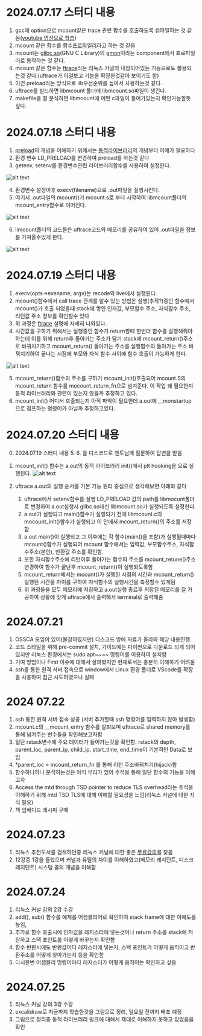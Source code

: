 # 2024.07.17 스터디 내용
1. gcc에 option으로 mcount같은 trace 관련 함수를 호출하도록 컴파일하는 것 같음([youtube 영상으로 학습][uftrace강민철link])
2. mcount 같은 함수를 함수[프로파일러][프로파일링링크]라고 하는 것 같음
3. mcount는 [glibc][glibclink][.so][so파일link](GNU  C Library)의 [gmon][gmonlink]이라는 component에서 프로파일러로 동작하는 것 같다. 
4. mcount 같은 함수는 [ftrace][ftracelink]라는 리눅스 커널의 내장되어있는 기능으로도 활용되는것 같다.(uftrace가 이걸보고 기능을 확장한것같아 보이기도 함)
5. 이건 preload라는 방식으로 lib우선순위를 높여서 사용하는것 같다.
6. uftrace를 빌드하면 libmcount 폴더에 libmcount.so파일이 생긴다.
7. makefile을 잘 분석하면 libmcount에 어떤 c파일이 들어가있는지 확인가능할듯 싶다.


# 2024.07.18 스터디 내용
1. [preload][preloadlink]의 개념을 이해하기 위해서는 [동적라이브러리][동적라이브러리link]의 개념부터 이해가 필요하다
2. 환경 변수 LD_PRELOAD를 변경하여 preload를 하는것 같다
3. getenv, setenv를 환경변수관련 라이브러리함수를 사용하여 설정한다.

![alt text](image-1.png)

4. 환경변수 설정이후 execv(filename)으로 .out파일을 실행시킨다.
5. 여기서 .out파일의 mcount()가 mcount.s로 부터 시작하여 libmcount폴더의 mcount_entry함수로 이어진다.

![alt text](image-2.png)

6. limcount폴더의 코드들은 uftrace코드와 메모리를 공유하여 있어 .out파일을 정보를 가져올수있게 한다.

![alt text](image.png)


# 2024.07.19 스터디 내용
1. execv(opts->exename, argv)는 recode와 live에서 실행된다.
2. mcount()함수에서 call trace 관게를 알수 있는 방법은 실행(추적?)중인 함수에서 mcount()가 호출 되었을때 stack에 쌓인 인자값, 부모함수 주소, 자식함수 주소, 리턴값 주소 정보를 확인할수 있다
3. 위 과정은 [ftrace][ftracelink] 설명에 자세히 나와있다.
4. 시간값을 구하기 위해서는 실행중인 함수가 return할때 한번더 함수를 실행해줘야 하는데 이를 위해 return후 돌아가는 주소가 담기 stack에 mcount_return()주소로 바꿔치기하고 mcount_return() 돌아가는 주소를 실행함수의 돌아가는 주소 바꿔치기하여 끝나는 시점에 부모와 자식 함수 사이에 함수 호출이 가능하게 한다.

![alt text](image-3.png)

5. mcount_return()함수의 주소를 구하기 mcount_init()호출되어 mcount.S의 mcount_return 함수를 mocount_return_fn으로 넘겨준다. 이 작업 왜 필요한지 동적 라이브러리와 관련이 있는지 않을까 추정하고 있다.
6. mcount_init() 어디서 호출되는지 아직 파악이 필요한데 a.out에 __monstartup으로 점프하는 명령어가 아닐까 추정하고있다.

# 2024.07.20 스터디 내용
0. 2024.07.19 스터디 내용 5. 6. 을 디스코드로 멘토님께 질문하여 답변을 받음

1. mcount_init() 함수는 a.out의 동적 라이브러리 init()에서 plt hooking을 으로 실행된다.
![alt text](image-4.png)
2. uftrace a.out의 실행 순서를 기본 기능 원리 중심으로 생각해보면 아래와 같다
    1. uftrace에서 setenv함수를 실행 LD_PRELOAD 값의 path를 libmocunt폴더로 변경하여 a.out실행시 glibc.so대신 libmcount.so가 실행되도록 설정한다.
    2. a.out가 실행되고 main()함수가 실행되기 전에 libmcount.c의 mocount_init()함수가 실행되고 이 안에서 mcount_return()의 주소를 저장함
    3. a.out main()이 실행되고 그 이후에는 각 함수(main()을 포함)가 실행될때마다 mcount()함수가 실행되어 mcount 함수에서는 입력값, 부모함수주소, 자식함수주소(본인), 반환값 주소를 확인함.
    4. 또한 자식함수주소에 리턴이후 돌아가는 함수의 주소를 mcount_retune()주소 변경하여 함수가 끝난후 mcount_return()이 실행되도록함
    5. mcount_return에서는 mocunt()가 실행된 시점의 시간과 mcount_return()실행된 시간을 차이를 구하여 자식함수의 실행시간을 측정할수 있게됨
    6. 위 과정들을 모두 메모리에 저장하고 a.out실행 종료후 저장된 메모리를 잘 가공하여 상황에 맞게 uftrace에서 출력해서 terminal로 출력해줌


# 2024.07.21
1. OSSCA 모임이 있어(불참하였지만) 디스코드 방에 자료가 올라와 해당 내용진행
2. 코드 스타일을 위해 pre-commit 설치, 가이드에는 파이썬으로 다운로드 되게 되어있지만 리눅스 환경에서는 sudo apt~~~~ 명령어를 이용하여 설치함
3. 기여 방법이나 First 이슈에 대해서 살펴봤지만 현재로서는 충분히 이해하기 어려움
4. ssh를 통한 원격 서버 접속으로 window에서 Linux 환경 폴더로 VScode를 확장을 사용하여 접근 시도하였으나 실패

# 2024 07.22
1. ssh 통한 원격 서버 접속 성공 (서버 추가할때 ssh 명령어를 입력하지 않아 발생함)
2. mcount.c의 __mcount_entry 함수를 살펴보며 uftrace로 shared memory를 통해 넘겨주는 변수들을 확인해보고자함
3. 일단 rstack변수에 주요 데이터가 들어가는것을 확인함. rstack의 depth, parent_loc, parent_ip, child_ip, start_time, end_time이 기본적인 Data로 보임
4. *parent_loc = mcount_return_fn 를 통해 리턴 주소바꿔치기(hijack)함
5. 함수하나하나 분석하는것은 아직 무리가 있어 주석을 통해 일단 함수의 기능을 이해고자
6. Access the mtd through TSD pointer to reduce TLS overhead라는 주석을 이해하기 위해 mtd TSD TLS에 대해 이해할 필요성을 느낌(리눅스 커널에 대한 지식 필요)
7. 책 임베디드 레시피 구매

# 2024.07.23
1. 리눅스 추천도서를 검색하던중 리눅스 커널에 대한 좋은 [무료강의][강의ULR]를 찾음
2. 12강중 1강을 들었으며 커널과 유틸의 차이를 이해하였고(메모리 레지던트, 디스크 레지던트) 시스템 콜의 개념을 이해함

# 2024.07.24
1. 리눅스 커널 강의 2강 수강
2. add(), sub() 함수를 예제를 어셈블리어로 확인하여 stack frame에 대한 이해도를 높임, 
3. 추가로 함수 호출시에 인자값을 레지스터에 넣는것이나 return 주소를 stack에 저장하고 스택 포인트를 어떻게 바꾸는지 확인함
4. 함수 반환시에도 반환값어디 레지스터에 넣는지, 스택 포인트가 어떻게 움직이고 반환주소를 어떻게 찾아가는지 등을 확인함
5. 다시한번 어셈블리 명령어마다 레지스터가 어떻게 움직이는 확인하고 싶음


# 2024.07.25
1. 리눅스 커널 강의 3강 수강
2. excalidraw로 지금까지 학습한것을 그림으로 정리, 일요일 전까지 배포 예정
3. 그림으로 정리중 동적 라이브러리 링크에 대해서 제대로 이해하지 못하고 있었음을 확인

[so파일link]: https://snowjeon2.tistory.com/18
[프로파일링링크]: https://ypangtrouble.tistory.com/entry/%ED%94%84%EB%A1%9C%ED%8C%8C%EC%9D%BC%EB%A7%81
[ftracelink]: https://www.bhral.com/post/linux-kernel-ftrace-%EA%B0%84%EB%8B%A8%ED%95%9C-%EC%9B%90%EB%A6%AC
[glibclink]: https://www.gnu.org/savannah-checkouts/gnu/libc/index.html
[gmonlink]: https://www.gnu.org/software/libc/manual/html_mono/libc.html
[uftrace강민철link]: https://www.youtube.com/watch?v=mLhZz0Ibpno&t=405s
[preloadlink]: https://ar9ang3.tistory.com/8
[동적라이브러리link]: https://jjang-joon.tistory.com/28
[강의ULR]: https://olc.kr/course/course_online_view.jsp?id=35&s_keyword=Kernel&x=0&y=0#self
